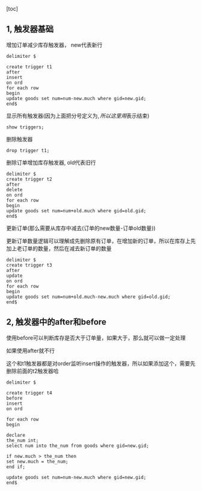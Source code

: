 

[toc]



## 1, 触发器基础

增加订单减少库存触发器， new代表新行

```mysql
delimiter $

create trigger t1
after 
insert 
on ord
for each row
begin 
update goods set num=num-new.much where gid=new.gid;
end$

```



显示所有触发器(因为上面把分号定义为$, 所以这里用$表示结束)

```mysql
show triggers;
```



删除触发器

```mysql
drop trigger t1;
```



删除订单增加库存触发器, old代表旧行

```mysql
delimiter $
create trigger t2
after 
delete
on ord
for each row
begin
update goods set num=num+old.much where gid=old.gid;
end$
```





更新订单(那么需要从库存中减去(订单的new数量-订单old数量))

更新订单数量逻辑可以理解成先删除原有订单，在增加新的订单，所以在库存上先加上老订单的数量，然后在减去新订单的数量

```mysql
delimiter $
create trigger t3
after 
update
on ord
for each row
begin
update goods set num=num+old.much-new.much where gid=old.gid;
end$
```





## 2, 触发器中的after和before

使用before可以判断库存是否大于订单量，如果大于，那么就可以做一定处理

如果使用after就不行

这个和t1触发器都是对order监听insert操作的触发器，所以如果添加这个，需要先删除前面的t2触发器哈

```mysql
delimiter $

create trigger t4
before
insert 
on ord

for each row
begin 

declare
the_num int;
select num into the_num from goods where gid=new.gid;

if new.much > the_num then 
set new.much = the_num;
end if;

update goods set num=num-new.much where gid=new.gid;
end$
```







